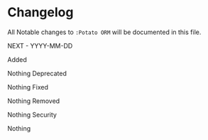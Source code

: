 # Changelog

All Notable changes to `:Potato ORM` will be documented in this file.

NEXT - YYYY-MM-DD

Added

Nothing
Deprecated

Nothing
Fixed

Nothing
Removed

Nothing
Security

Nothing

